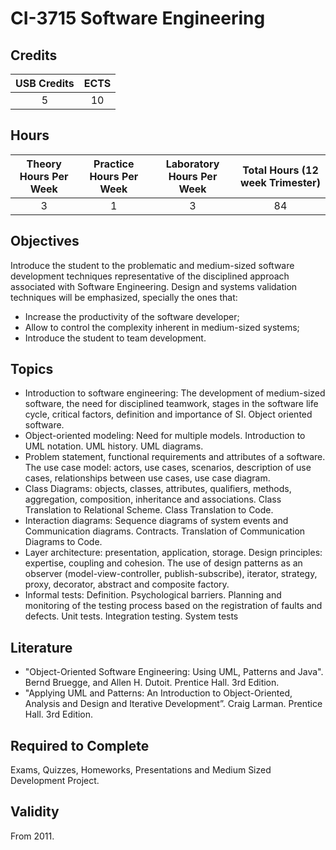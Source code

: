 # CI-3715 Software Engineering

## Credits

| USB Credits | ECTS |
|:-----------:|:----:|
|      5      |  10  |

## Hours

| Theory Hours Per Week | Practice Hours Per Week | Laboratory Hours Per Week | Total Hours (12 week Trimester) |
|:---------------------:|:-----------------------:|:-------------------------:|:-------------------------------:|
|           3           |            1            |             3             |                84               |

## Objectives

Introduce the student to the problematic and medium-sized software development techniques representative of the disciplined approach associated with Software Engineering. Design and systems validation techniques will be emphasized, specially the ones that:

* Increase the productivity of the software developer;
* Allow to control the complexity inherent in medium-sized systems;
* Introduce the student to team development.

## Topics

* Introduction to software engineering: The development of medium-sized software, the need for disciplined teamwork, stages in the software life cycle, critical factors, definition and importance of SI. Object oriented software.
* Object-oriented modeling: Need for multiple models. Introduction to UML notation. UML history. UML diagrams.
* Problem statement, functional requirements and attributes of a software. The use case model: actors, use cases, scenarios, description of use cases, relationships between use cases, use case diagram.
* Class Diagrams: objects, classes, attributes, qualifiers, methods, aggregation, composition, inheritance and associations. Class Translation to Relational Scheme. Class Translation to Code.
* Interaction diagrams: Sequence diagrams of system events and Communication diagrams. Contracts. Translation of Communication Diagrams to Code.
* Layer architecture: presentation, application, storage. Design principles: expertise, coupling and cohesion. The use of design patterns as an observer (model-view-controller, publish-subscribe), iterator, strategy, proxy, decorator, abstract and composite factory.
* Informal tests: Definition. Psychological barriers. Planning and monitoring of the testing process based on the registration of faults and defects. Unit tests. Integration testing. System tests

## Literature

* "Object-Oriented Software Engineering: Using UML, Patterns and Java". Bernd Bruegge, and Allen H. Dutoit. Prentice Hall. 3rd Edition.
* "Applying UML and Patterns: An Introduction to Object-Oriented, Analysis and Design and Iterative Development”. Craig Larman. Prentice Hall. 3rd Edition.

## Required to Complete

Exams, Quizzes, Homeworks, Presentations and Medium Sized Development Project.

## Validity

From 2011.
